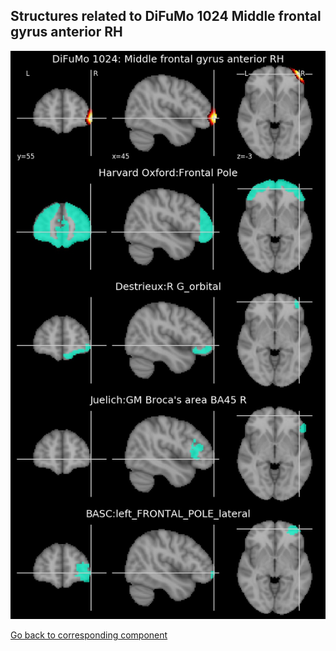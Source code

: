 


## Structures related to DiFuMo 1024 Middle frontal gyrus anterior RH

![568](568.jpg "Structures related to DiFuMo 1024 Middle frontal gyrus anterior RH")

[Go back to corresponding component](https://parietal-inria.github.io/DiFuMo/1024/html/568.html)